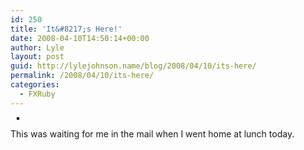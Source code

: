 ```yaml
---
id: 250
title: 'It&#8217;s Here!'
date: 2008-04-10T14:50:14+00:00
author: Lyle
layout: post
guid: http://lylejohnson.name/blog/2008/04/10/its-here/
permalink: /2008/04/10/its-here/
categories:
  - FXRuby
---
```

<div style="margin-left: 10px; margin-bottom: 10px;">
  <a title="photo sharing" href="http://www.flickr.com/photos/quailwood/2404025634/"><img style="border: solid 2px #000000;" src="http://farm4.static.flickr.com/3033/2404025634_cc0d94dac8_m.jpg" alt="" /></a>
</div>

This was waiting for me in the mail when I went home at lunch today.